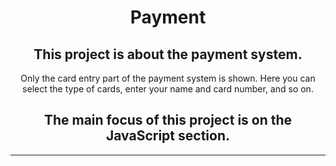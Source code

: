 <div style="text-align: center">
<h1>Payment</h1>
  
  <h2>This project is about the payment system. </h2>
  <p>Only the card entry part of the payment system is shown.
Here you can select the type of cards, enter your name and card number, and so on.
  </p>
  <h2>The main focus of this project is on the JavaScript section.</h2>
  
  <hr>
</div>
